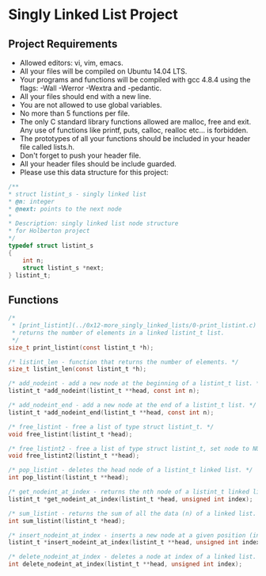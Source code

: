 # Singly Linked List Project

## Project Requirements
* Allowed editors: vi, vim, emacs.
* All your files will be compiled on Ubuntu 14.04 LTS.
* Your programs and functions will be compiled with gcc 4.8.4 using the flags:
  -Wall -Werror -Wextra and -pedantic.
* All your files should end with a new line.
* You are not allowed to use global variables.
* No more than 5 functions per file.
* The only C standard library functions allowed are malloc, free and exit.
  Any use of functions like printf, puts, calloc, realloc etc... is forbidden.
* The prototypes of all your functions should be included
  in your header file called lists.h.
* Don't forget to push your header file.
* All your header files should be include guarded.
* Please use this data structure for this project:

```c
/**
* struct listint_s - singly linked list
* @n: integer
* @next: points to the next node
*
* Description: singly linked list node structure
* for Holberton project
*/
typedef struct listint_s
{
	int n;
	struct listint_s *next;
} listint_t;
```

## Functions
```c
/*
 * [print_listint](../0x12-more_singly_linked_lists/0-print_listint.c) - function that prints the values of each node and
 * returns the number of elements in a linked listint_t list.
 */
size_t print_listint(const listint_t *h);
```

```c
/* listint_len - function that returns the number of elements. */
size_t listint_len(const listint_t *h);
```

```c
/* add_nodeint - add a new node at the beginning of a listint_t list. */
listint_t *add_nodeint(listint_t **head, const int n);
```

```c
/* add_nodeint_end - add a new node at the end of a listint_t list. */
listint_t *add_nodeint_end(listint_t **head, const int n);
```

```c
/* free_listint - free a list of type struct listint_t. */
void free_listint(listint_t *head);
```

```c
/* free_listint2 - free a list of type struct listint_t, set node to NULL. */
void free_listint2(listint_t **head);
```

```c
/* pop_listint - deletes the head node of a listint_t linked list. */
int pop_listint(listint_t **head);
```

```c
/* get_nodeint_at_index - returns the nth node of a listint_t linked list. */
listint_t *get_nodeint_at_index(listint_t *head, unsigned int index);
```

```c
/* sum_listint - returns the sum of all the data (n) of a linked list. */
int sum_listint(listint_t *head);
```

```c
/* insert_nodeint_at_index - inserts a new node at a given position (index). */
listint_t *insert_nodeint_at_index(listint_t **head, unsigned int index, int n);

```

```c
/* delete_nodeint_at_index - deletes a node at index of a linked list. */
int delete_nodeint_at_index(listint_t **head, unsigned int index);
```
